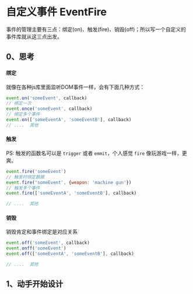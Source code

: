 # 自定义事件 EventFire

事件的管理主要有三点：绑定(on)、触发(fire)、销毁(off)；所以写一个自定义的事件库就从这三点出发。


## 0、思考

#### 绑定
就像在各种js库里面监听DOM事件一样，会有下面几种方式：

```js
event.on('someEvent', callback)
// 绑定一次
event.once('someEvent', callback)
// 绑定多个事件
event.on(['someEventA', 'someEventB'], callback)
// ....  其他
```

#### 触发

PS: 触发的函数名可以是 `trigger` 或者 `emmit`，个人感觉 `fire` 像玩游戏一样，更爽。

```js
event.fire('someEvent')
// 触发时绑定数据
event.fire('someEvent', {weapon: 'machine gun'})
// 触发多个事件
event.fire(['someEventA', 'someEventB'], callback)

// ....  其他
```


#### 销毁

销毁肯定和事件绑定是对应关系

```js
event.off('someEvent', callback)
event.onff('someEvent')
event.off(['someEventA', 'someEventB'], callback)

// ....  其他
```

## 1、动手开始设计



